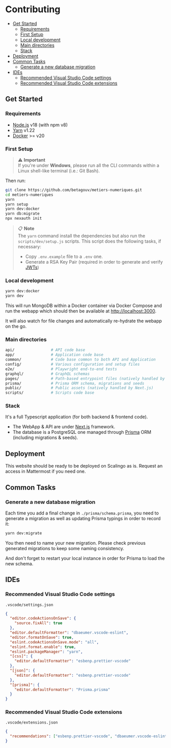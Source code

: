 # Contributing

- [Get Started](#get-started)
  - [Requirements](#requirements)
  - [First Setup](#first-setup)
  - [Local development](#local-development)
  - [Main directories](#main-directories)
  - [Stack](#stack)
- [Deployment](#deployment)
- [Common Tasks](#common-tasks)
  - [Generate a new database migration](#generate-a-new-database-migration)
- [IDEs](#ides)
  - [Recommended Visual Studio Code settings](#recommended-visual-studio-code-settings)
  - [Recommended Visual Studio Code extensions](#recommended-visual-studio-code-extensions)

## Get Started

### Requirements

- [Node.js](https://nodejs.org) v18 (with npm v8)
- [Yarn](https://yarnpkg.com/getting-started/install) v1.22
- [Docker](https://www.docker.com/get-started) >= v20

### First Setup

> ⚠️ **Important**  
> If you're under **Windows**, please run all the CLI commands within a Linux shell-like terminal (i.e.: Git Bash).

Then run:

```sh
git clone https://github.com/betagouv/metiers-numeriques.git
cd metiers-numeriques
yarn
yarn setup
yarn dev:docker
yarn db:migrate
npx nexauth init
```

> 📋 **Note**  
> The `yarn` command install the dependencies but also run the `scripts/dev/setup.js` scripts. This script does the
> following tasks, if necessary:
>
> - Copy `.env.example` file to a `.env` one.
> - Generate a RSA Key Pair (required in order to generate and verify [JWTs](https://jwt.io))

### Local development

```sh
yarn dev:docker
yarn dev
```

This will run MongoDB within a Docker container via Docker Compose and run the webapp which should then be available at
[http://localhost:3000](http://localhost:3000).

It will also watch for file changes and automatically re-hydrate the webapp on the go.

### Main directories

```sh
api/                # API code base
app/                # Application code base
common/             # Code base common to both API and Application
config/             # Various configuration and setup files
e2e/                # Playwright end-to-end tests
graphql/            # GraphQL schemas
pages/              # Path-based entrypoint files (natively handled by Next.js)
prisma/             # Prisma ORM schema, migrations and seeds
public/             # Public assets (natively handled by Next.js)
scripts/            # Scripts code base
```

### Stack

It's a full Typescript application (for both backend & frontend code).

- The WebApp & API are under [Next.js](https://nextjs.org) framework.
- The database is a PostgreSQL one managed through [Prisma](https://www.prisma.io) ORM (including migrations & seeds).

## Deployment

This website should be ready to be deployed on Scalingo as is. Request an access in Mattermost if you need one.

## Common Tasks

### Generate a new database migration

Each time you add a final change in `./prisma/schema.prisma`, you need to generate a migration as well as updating
Prisma typings in order to record it:

```sh
yarn dev:migrate
```

You then need to name your new migration. Please check previous generated migrations to keep some naming consistency.

And don't forget to restart your local instance in order for Prisma to load the new schema.

## IDEs

### Recommended Visual Studio Code settings

`.vscode/settings.json`

```json
{
  "editor.codeActionsOnSave": {
    "source.fixAll": true
  },
  "editor.defaultFormatter": "dbaeumer.vscode-eslint",
  "editor.formatOnSave": true,
  "eslint.codeActionsOnSave.mode": "all",
  "eslint.format.enable": true,
  "eslint.packageManager": "yarn",
  "[css]": {
    "editor.defaultFormatter": "esbenp.prettier-vscode"
  },
  "[json]": {
    "editor.defaultFormatter": "esbenp.prettier-vscode"
  },
  "[prisma]": {
    "editor.defaultFormatter": "Prisma.prisma"
  }
}
```

### Recommended Visual Studio Code extensions

`.vscode/extensions.json`

```json
{
  "recommendations": ["esbenp.prettier-vscode", "dbaeumer.vscode-eslint", "ms-playwright.playwright", "Prisma.prisma"]
}
```
